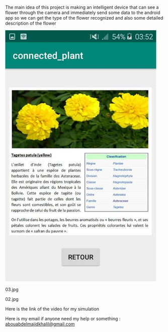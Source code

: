 The main idea of this project is making an intelligent device that can see a flower through the camera and immediately send some data to the android app so we can get the type of the flower recognized and also some detailed description of the flower

![](/01.jpg)

03.jpg

02.jpg

Here is the link of the video for my simulation


Here is my email if anyone need my help or something : 
abouabdelmajidkhalil@gmail.com

